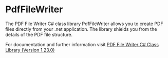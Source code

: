 # PdfFileWriter
The PDF File Writer C# class library PdfFileWriter allows you to create PDF files directly from your .net application. The library shields you from the details of the PDF file structure.

For documentation and further information visit <a href="https://www.codeproject.com/Articles/570682/PDF-File-Writer-Csharp-Class-Library-Version">PDF File Writer C# Class Library (Version 1.23.0)</a>
